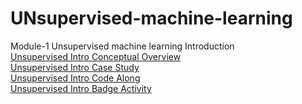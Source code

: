 # UNsupervised-machine-learning  
Module-1 Unsupervised machine learning Introduction  
[Unsupervised Intro Conceptual Overview](https://laserkt.quarto.pub/module-1-structure-discovery-74bd/#/title-slide)  
[Unsupervised Intro Case Study](https://laserkt.quarto.pub/unsupervised-learning-activity---student-performance-with-assistments/)  
[Unsupervised Intro Code Along](https://laserkt.quarto.pub/unsupervised-learning-activity---student-performance-with-assistments-b0d3/)  
[Unsupervised Intro Badge Activity](https://laserkt.quarto.pub/module-1-badge-discovering-patterns-without-labels-03e7/)  
